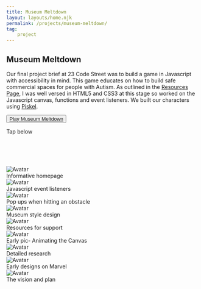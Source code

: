 ```yaml
---
title: Museum Meltdown
layout: layouts/home.njk
permalink: /projects/museum-meltdown/
tag: 
    project
---
```


 <main class="kblMain">
      <section class="kblBanner">
        <h1>Museum Meltdown</h1>
        <p>Our final project brief at 23 Code Street was to build a game in Javascript with accessibility in mind. This game educates on how to build safe commercial spaces for people with Autism.
        As outlined in the <a href="resources.html" id="black" >Resources Page</a>, I was well versed in HTML5 and CSS3 at this stage so worked on the Javascript canvas, functions and event listeners.
      We built our characters using <a href="https://www.piskelapp.com/" id="hyperlink">Piskel</a>.
    </p>
        <button type="button" name="button" class="button">
          <a href="https://looease.github.io/accessibility-project/">
            Play Museum Meltdown
          </a>
        </button>
        <p id="mobileTap">Tap below</p>
      </section>
      <br><br><br><br>
        <section class="kblContent">
          <div class="kblWrap">
          </div>
          <div id="container">
          <img src="/img/accessibility/17.jpg" alt="Avatar" id="image">
          <div id="overlay">
            <div id="text">Informative homepage</div>
          </div>
         </div>
         <div id="container">
         <img src="/img/accessibility/18.jpg" alt="Avatar" id="image">
         <div id="overlay">
           <div id="text">Javascript event listeners</div>
         </div>
        </div>
       <div id="container">
       <img src="/img/accessibility/19.jpg" alt="Avatar" id="image">
       <div id="overlay">
         <div id="text">Pop ups when hitting an obstacle</div>
       </div>
      </div>
      <div id="container">
      <img src="/img/accessibility/20.jpg" alt="Avatar" id="image">
      <div id="overlay">
        <div id="text">Museum style design</div>
      </div>
     </div>
     <div id="container">
     <img src="/img/accessibility/21.jpg" alt="Avatar" id="image">
     <div id="overlay">
       <div id="text">Resources for support</div>
     </div>
     </div>
     <div id="container">
     <img src="/img/accessibility/23.jpg" alt="Avatar" id="image">
     <div id="overlay">
       <div id="text">Early pic- Animating the Canvas</div>
     </div>
     </div>
     <div id="container">
     <img src="/img/accessibility/22.jpg" alt="Avatar" id="image">
     <div id="overlay">
       <div id="text">Detailed research</div>
     </div>
     </div>
     <div id="container">
     <img src="/img/accessibility/25.jpg" alt="Avatar" id="image">
     <div id="overlay">
       <div id="text">Early designs on Marvel</div>
     </div>
     </div>
     <div id="container">
     <img src="/img/accessibility/27.jpg" alt="Avatar" id="image">
     <div id="overlay">
       <div id="text">The vision and plan</div>
     </div>
    </div>
</div>
</div>
      </section>
    </main>